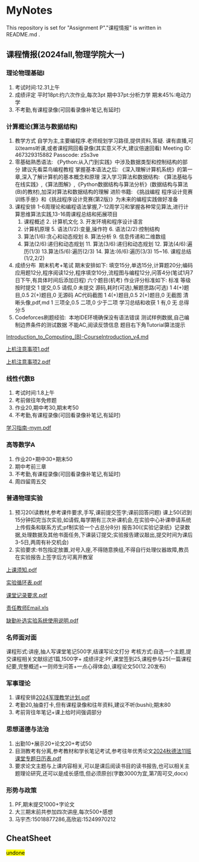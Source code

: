 # MyNotes
This repository is set for "Assignment P"."课程情报" is written in README.md .
## 课程情报(2024fall,物理学院大一)
### 理论物理基础I
1. 考试时间:12.31上午
2. 成绩评定 平时18pt:约六次作业,每次3pt 期中37pt:分析力学 期末45%:电动力学
3. 不考勤,有课程录像(可回看录像补笔记,有延时)

### 计算概论(算法与数据结构)
1. 教学方式 自学为主,主要编程序.老师规划学习路径,提供资料,答疑. 课有直播,可以teams听课,或者课程网回看录像(其实意义不大,建议倍速回看) Meeting ID: 467329315882 Passcode: zSs3ve
2. 零基础熟悉语法: 《Python:从入门到实践》中涉及数据类型和控制结构的部分 建议先看菜鸟编程教程
   掌握基本语法之后: 《深入理解计算机系统》的第一章,深入了解计算机的基本概念和原理
   深入学习算法和数据结构: 《算法基础与在线实践》,《算法图解》,《Python数据结构与算法分析》(数据结构与算法(B)的教材),加深对算法和数据结构的理解
   进阶书籍: 《挑战编程 程序设计竞赛训练手册》和《挑战程序设计竞赛(第2版)》为未来的编程实践做好准备
3. 课程安排
   1-6周理论和编程语法掌握,7-12周学习和掌握各种常见算法,进行计算思维算法实践,13-16周课程总结和拓展项目
   1. 课程概述	                 2. 计算机文化	                3. 开发环境和程序设计语言
   4. 计算机原理	                 5. 语法(1/2):变量,操作符	       6. 语法(2/2):控制结构
   7. 算法(1/6):贪心和动态规划	     8. 算法分析	                   9. 信息传递和二维数组
   10. 算法(2/6):递归和动态规划	  11. 算法(3/6):递归和动态规划	    12. 算法(4/6):遍历(1/3)
   13.算法(5/6):遍历(2/3)	        14. 算法:(6/6):遍历(3/3)	    15~16. 课程总结(1/2,2/2)
5. 成绩分布
    期末机考+笔试 期末安排如下: 填空15分,单选15分,计算题20分;编码应用题12分,程序阅读12分,程序填空10分,流程图与编程12分,问答4分(笔试1月7日下午,有具体时间后添加日程) 六个题目(机考)
   作业评分标准如下:
   标准	                      等级	        
   按时提交	                    1 提交,0.5 请假,0 未提交
   源码,耗时(可选),解题思路(可选)	  1 4(+)题目,0.5 2(+)题目,0 无源码
   AC代码截图	                    1 4(+)题目,0.5 2(+)题目,0 无截图
   清晰头像,pdf,md	              1 三项全,0.5 二项,0 少于二项
   学习总结和收获	                 1 有,0 无
   总得分:5
6. Codeforces刷题经验:
    本地IDE环境确保没有语法错误 测试样例数据,自己编制边界条件的测试数据 不能AC,阅读反馈信息 题目右下角Tutorial算法提示

[Introduction_to_Computing_(B)-CourseIntroduction_v4.md](https://github.com/user-attachments/files/17125785/Introduction_to_Computing_.B.-CourseIntroduction_v4.md)

[上机注意事项1.pdf](https://github.com/user-attachments/files/17125786/1.pdf)

[上机注意事项2.pdf](https://github.com/user-attachments/files/17125788/2.pdf)

### 线性代数B
1. 考试时间:1.8上午
2. 考前做往年免修题
3. 作业20,期中考30,期末考50
4. 不考勤,有课程录像(可回看录像补笔记,有延时)

[学习指南-mym.pdf](https://github.com/user-attachments/files/17125795/-mym.pdf)

### 高等数学A
1. 作业20+期中30+期末50
2. 期中考前三章
3. 不考勤,有课程录像(可回看录像补笔记,有延时)
4. 周四留周五交

### 普通物理实验
1. 预习20(读教材,参考课件要求,手写,课前提交签字;课前回答问题) 课上50(迟到15分钟扣完当次实验,如请假,每学期有三次补课机会,在实验中心补课申请系统上传假条和联系方式;pf制实验一个占总分8分) 报告30(《实验记录纸》记录数据,处理数据及其他书面任务,下课装订提交;实验报告建议敲出,提交时间为课后3-5日,两周有补交机会)
2.  实验要求:书包指定放置,对号入座,不得随意换组,不得自行处理仪器故障,教员在实验报告上签字后方可离开教室

[上课须知.pdf](https://github.com/user-attachments/files/17125847/default.pdf)

[实验循环表.pdf](https://github.com/user-attachments/files/17125853/default.pdf)

[课堂记录要求.pdf](https://github.com/user-attachments/files/17125856/default.pdf)

[责任教师Email.xls](https://github.com/user-attachments/files/17125862/Email.xls)

[缺勤补选实验系统使用说明.pdf](https://github.com/user-attachments/files/17125875/default.pdf)

### 名师面对面
课程形式:讲座,抽人写课堂笔记500字,结课写论文打分
考核方式:自选一个主题,提交课程相关文献综述1篇,1500字+
成绩评定:PF,课堂签到25,课程参与25(一篇课程纪要,完整概述+一则师生问答+一点心得体会),课程论文50(12.20发布)

### 军事理论
1. 课程安排[2024军理教学计划.pdf](https://github.com/user-attachments/files/17125904/2024.pdf)
2. 考勤20,抽查打卡,但有课程录像和往年资料,建议不听(bushi);期末80
3. 考前背往年笔记+课上给时间强调部分

### 思想道德与法治
1. 出勤10+展示20+论文20+考试50
2. 目测教考有分离,参考教材和学长笔记考试,参考往年优秀论文[2024秋德法11班课堂专题日历表.pdf](https://github.com/user-attachments/files/17125949/2024.11.pdf)
3. 要求论文主题与上课内容相关,可以是课后阅读书目的读书报告,也可以相关主题理论研究,还可以是成长感悟,但必须原创(字数3000为宜,第7周可交,docx)

### 形势与政策
1. PF,期末提交1000+字论文
2. 大三期末前共参加四次讲座,每次500+感想
3. 马宇杰:15018877286,高欣岩:15249970212
## CheatSheet

<mark>undone</mark>
